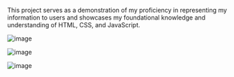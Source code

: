 This project serves as a demonstration of my proficiency in representing my information to users and showcases my foundational knowledge and understanding of HTML, CSS, and JavaScript.

![image](https://github.com/schotsuw/new_portforlio_v2-main/assets/97477021/b38ce50e-fa1a-4eed-a1bf-f25b083f36df)

![image](https://github.com/schotsuw/new_portforlio_v2-main/assets/97477021/c6474708-a4fe-4401-911d-6eb445ef8179)

![image](https://github.com/schotsuw/new_portforlio_v2-main/assets/97477021/3dce36ce-3aa5-414e-91bd-5520f7affbce)



